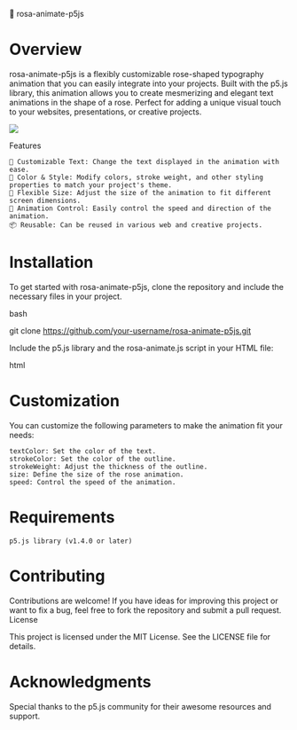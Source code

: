 🌹 rosa-animate-p5js

# Overview

rosa-animate-p5js is a flexibly customizable rose-shaped typography animation that you can easily integrate into your projects. Built with the p5.js library, this animation allows you to create mesmerizing and elegant text animations in the shape of a rose. Perfect for adding a unique visual touch to your websites, presentations, or creative projects.

<img src="https://habrastorage.org/webt/nv/rt/sk/nvrtsk8pabg4miync1qwn6pt_5y.jpeg" />

Features

    🌸 Customizable Text: Change the text displayed in the animation with ease.
    🎨 Color & Style: Modify colors, stroke weight, and other styling properties to match your project's theme.
    📏 Flexible Size: Adjust the size of the animation to fit different screen dimensions.
    🔄 Animation Control: Easily control the speed and direction of the animation.
    📦 Reusable: Can be reused in various web and creative projects.

# Installation

To get started with rosa-animate-p5js, clone the repository and include the necessary files in your project.

bash

git clone https://github.com/your-username/rosa-animate-p5js.git

Include the p5.js library and the rosa-animate.js script in your HTML file:

html

<script src="https://cdnjs.cloudflare.com/ajax/libs/p5.js/1.4.0/p5.js"></script>

# Customization

You can customize the following parameters to make the animation fit your needs:

    textColor: Set the color of the text.
    strokeColor: Set the color of the outline.
    strokeWeight: Adjust the thickness of the outline.
    size: Define the size of the rose animation.
    speed: Control the speed of the animation.

# Requirements

    p5.js library (v1.4.0 or later)

# Contributing

Contributions are welcome! If you have ideas for improving this project or want to fix a bug, feel free to fork the repository and submit a pull request.
License

This project is licensed under the MIT License. See the LICENSE file for details.

# Acknowledgments

Special thanks to the p5.js community for their awesome resources and support.
